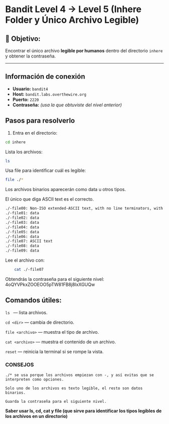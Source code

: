 # Bandit Level 4 → Level 5 (Inhere Folder y Único Archivo Legible)

## 🎯 Objetivo:
Encontrar el único archivo **legible por humanos** dentro del directorio `inhere` y obtener la contraseña.

---
## Información de conexión
- **Usuario:** `bandit4`  
- **Host:** `bandit.labs.overthewire.org`  
- **Puerto:** `2220`  
- **Contraseña:** _(usa la que obtuviste del nivel anterior)_

## Pasos para resolverlo
1. Entra en el directorio:
```bash
cd inhere
```
   
Lista los archivos:
```bash
ls
```

Usa file para identificar cuál es legible:
```bash
file ./*
```
   
Los archivos binarios aparecerán como data u otros tipos.

El único que diga ASCII text es el correcto.
```bash
./-file00: Non-ISO extended-ASCII text, with no line terminators, with overstriking
./-file01: data
./-file02: data
./-file03: data
./-file04: data
./-file05: data
./-file06: data
./-file07: ASCII text
./-file08: data
./-file09: data
```

Lee el archivo con:
```bash
    cat ./-file07
```
   
Obtendrás la contraseña para el siguiente nivel: 4oQYVPkxZOOEOO5pTW81FB8j8lxXGUQw


## Comandos útiles:

 `ls ` — lista archivos.

 `cd <dir>` — cambia de directorio.

   `file <archivo>` — muestra el tipo de archivo.

   `cat <archivo>` — muestra el contenido de un archivo.

   `reset` — reinicia la terminal si se rompe la vista.

### CONSEJOS

    ./* se usa porque los archivos empiezan con -, y así evitas que se interpreten como opciones.

    Solo uno de los archivos es texto legible, el resto son datos binarios.

    Guarda la contraseña para el siguiente nivel.


**Saber usar ls, cd, cat y file (que sirve para identificar los tipos legibles de los archivos en un directorio)**